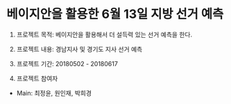 # 베이지안을 활용한 6월 13일 지방 선거 예측

1. 프로젝트 목적: 베이지안을 활용해서 더 설득력 있는 선거 예측을 한다.

2. 프로젝트 내용: 경남지사 및 경기도 지사 선거 예측

3. 프로젝트 기간: 20180502 - 20180617

4. 프로젝트 참여자
  - Main: 최정윤, 원인재, 박희경
